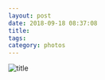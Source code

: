 ```yaml
---
layout: post
date: 2018-09-18 08:37:08
title: 
tags:
category: photos
---
```


![title](/assets/photoblog/winery-eggs.jpg)
